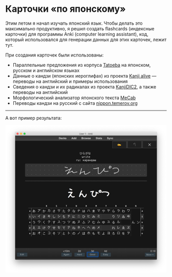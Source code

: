 # Карточки «по японскому»

Этим летом я начал изучать японский язык. Чтобы делать это максимально продуктивно, я решил создать flashcards (индексные карточки) для программы Anki (computer learning assistant), код, который использовался для генерации данных для этих карточек, лежит тут.

При создания карточек были использованы:
* Параллельные предложения из корпуса [Tatoeba](https://tatoeba.org) на японском, русском и английском языках
* Данные о кандзи (японских иероглифах) из проекта [Kanji alive](https://github.com/kanjialive/) — переводы на английский и примеры использования
* Сведения о кандзи и их радикалах из проекта [KanjiDIC2](http://www.edrdg.org/wiki/index.php/KANJIDIC_Project), а также переводы на английский
* Морфологический анализатор японского текста [MeCab](https://taku910.github.io/mecab/)
* Переводы кандзи на русский с сайта [nippon.temerov.org](http://nippon.temerov.org)
*** 
А вот пример результата:

![Карточка в Anki](/pics/jp-card.png)
